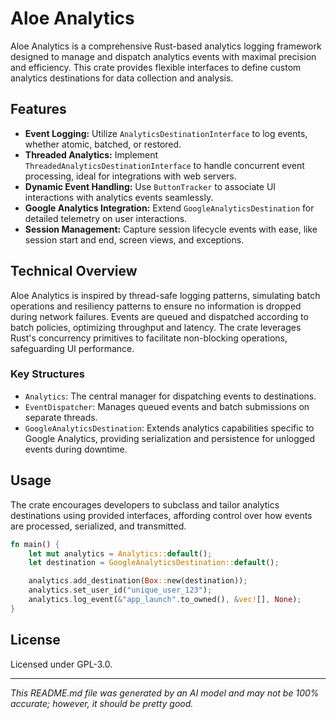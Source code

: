 # Aloe Analytics

Aloe Analytics is a comprehensive Rust-based analytics logging framework designed to manage and dispatch analytics events with maximal precision and efficiency. This crate provides flexible interfaces to define custom analytics destinations for data collection and analysis.

## Features
- **Event Logging:** Utilize `AnalyticsDestinationInterface` to log events, whether atomic, batched, or restored.
- **Threaded Analytics:** Implement `ThreadedAnalyticsDestinationInterface` to handle concurrent event processing, ideal for integrations with web servers.
- **Dynamic Event Handling:** Use `ButtonTracker` to associate UI interactions with analytics events seamlessly.
- **Google Analytics Integration:** Extend `GoogleAnalyticsDestination` for detailed telemetry on user interactions.
- **Session Management:** Capture session lifecycle events with ease, like session start and end, screen views, and exceptions.

## Technical Overview
Aloe Analytics is inspired by thread-safe logging patterns, simulating batch operations and resiliency patterns to ensure no information is dropped during network failures. Events are queued and dispatched according to batch policies, optimizing throughput and latency. The crate leverages Rust's concurrency primitives to facilitate non-blocking operations, safeguarding UI performance.

### Key Structures
- `Analytics`: The central manager for dispatching events to destinations.
- `EventDispatcher`: Manages queued events and batch submissions on separate threads.
- `GoogleAnalyticsDestination`: Extends analytics capabilities specific to Google Analytics, providing serialization and persistence for unlogged events during downtime.

## Usage
The crate encourages developers to subclass and tailor analytics destinations using provided interfaces, affording control over how events are processed, serialized, and transmitted.

```rust
fn main() {
    let mut analytics = Analytics::default();
    let destination = GoogleAnalyticsDestination::default();

    analytics.add_destination(Box::new(destination));
    analytics.set_user_id("unique_user_123");
    analytics.log_event(&"app_launch".to_owned(), &vec![], None);
}
```

## License
Licensed under GPL-3.0.

---

*This README.md file was generated by an AI model and may not be 100% accurate; however, it should be pretty good.*